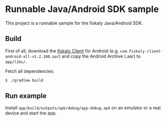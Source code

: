 # Runnable Java/Android SDK sample

This project is a runnable sample for the fiskaly Java/Android SDK.

## Build

First of all, download the [fiskaly Client](https://developer.fiskaly.com/downloads) for Android (e.g. `com.fiskaly.client-android-all-v1.2.100.aar`) and copy the Android Archive (.aar) to `app/libs/`.

Fetch all dependencies:

```bash
$ ./gradlew build
```

## Run example

Install `app/build/outputs/apk/debug/app-debug.apk` on an emulator or a real device and start the app.
